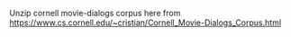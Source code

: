 Unzip cornell movie-dialogs corpus here from https://www.cs.cornell.edu/~cristian/Cornell_Movie-Dialogs_Corpus.html
